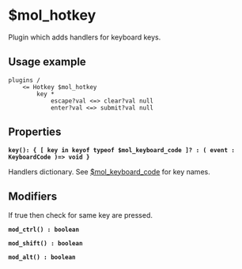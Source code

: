 # $mol_hotkey

Plugin which adds handlers for keyboard keys.

## Usage example
```
plugins /
	<= Hotkey $mol_hotkey
		key *
			escape?val <=> clear?val null
			enter?val <=> submit?val null
```

## Properties

**`key(): { [ key in keyof typeof $mol_keyboard_code ]? : ( event : KeyboardCode )=> void }`**

Handlers dictionary. See [$mol_keyboard_code](https://github.com/eigenmethod/mol/blob/master/keyboard/code/code.ts) for key names.

## Modifiers

If true then check for same key are pressed.

**`mod_ctrl() : boolean`**

**`mod_shift() : boolean`**

**`mod_alt() : boolean`**
